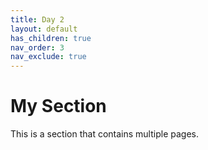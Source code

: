```yaml
---
title: Day 2
layout: default
has_children: true
nav_order: 3
nav_exclude: true
---
```


# My Section

This is a section that contains multiple pages.
